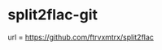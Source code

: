 split2flac-git
========================================

url = https://github.com/ftrvxmtrx/split2flac
